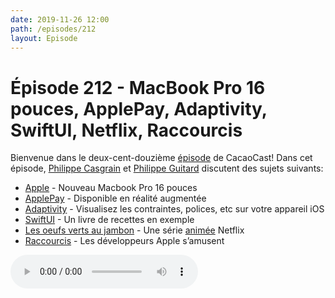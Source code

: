 ```yaml
---
date: 2019-11-26 12:00
path: /episodes/212
layout: Episode
---
```

# Épisode 212 - MacBook Pro 16 pouces, ApplePay, Adaptivity, SwiftUI, Netflix, Raccourcis
<p>Bienvenue dans le deux-cent-douzi&egrave;me&nbsp;<a href="https://cacaocast.com/media/cacaocast_212.mp3" title="CacaoCast Episode 212">épisode</a> de CacaoCast! Dans cet épisode, <a href="http://www.twitter.com/philippec" title="Philippe Casgrain sur Twitter">Philippe Casgrain</a> et <a href="http://www.twitter.com/philippeguitard" title="Philippe Guitard sur Twitter">Philippe Guitard</a> discutent des sujets suivants:</p>
<ul>
<li><a href="https://www.apple.com/fr/macbook-pro-16/" title="Apple">Apple</a> - Nouveau Macbook Pro 16 pouces</li>
<li><a href="https://developer.apple.com/documentation/arkit/adding_an_apple_pay_button_or_a_custom_action_in_ar_quick_look?language=objc" title="ApplePay">ApplePay</a> - Disponible en réalité augmentée</li>
<li><a href="https://twitter.com/geoffhackworth/status/1199409400739434497" title="Adaptivity">Adaptivity</a> - Visualisez les contraintes, polices, etc sur votre appareil iOS</li>
<li><a href="https://github.com/mecid/swiftui-recipes-app" title="SwiftUI">SwiftUI</a> - Un livre de recettes en exemple</li>
<li><a href="https://www.netflix.com/Title/80057250" title="Les oeufs verts au jambon">Les oeufs verts au jambon</a> - Une série <a href="https://vimeo.com/cynthiacasgrain" title="Cynthia Casgrain">animée</a> Netflix</li>
<li><a href="https://twitter.com/mattcassinelli/status/1199434613279428608" title="Raccourcis">Raccourcis</a> - Les développeurs Apple s’amusent</li>
</ul>
<p><audio controls><source src="https://cacaocast.com/media/cacaocast_212.mp3" type="audio/mpeg"><source src="https://cacaocast.com/media/cacaocast_212.mp3" type="audio/mp4">Votre navigateur ne supporte pas l'élément audio / Your browser does not support the audio element.</audio></p>
